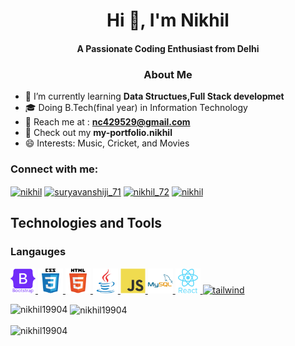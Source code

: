 <h1 align="center">Hi 👋, I'm Nikhil</h1>
<h4 align="center">A Passionate Coding Enthusiast from Delhi </h4>
<p align="left"></p>

<h3 align="center">About Me</h3>

- 🌱 I’m currently learning **Data Structues,Full Stack developmet**
- 🎓 Doing B.Tech(final year) in Information Technology
- 📧 Reach me at : **nc429529@gmail.com**
- 👩 Check out my **my-portfolio.nikhil**
- 😄 Interests: Music, Cricket, and Movies

<h3 align="left">Connect with me:</h3>
<p align="left">
<a href="https://linkedin.com/in/nikhil" target="blank"><img align="center" src="https://raw.githubusercontent.com/rahuldkjain/github-profile-readme-generator/master/src/images/icons/Social/linked-in-alt.svg" alt="nikhil" height="30" width="40" /></a>
<a href="https://instagram.com/suryavanshiji_71" target="blank"><img align="center" src="https://raw.githubusercontent.com/rahuldkjain/github-profile-readme-generator/master/src/images/icons/Social/instagram.svg" alt="suryavanshiji_71" height="30" width="40" /></a>
<a href="https://www.leetcode.com/nikhil_72" target="blank"><img align="center" src="https://raw.githubusercontent.com/rahuldkjain/github-profile-readme-generator/master/src/images/icons/Social/leet-code.svg" alt="nikhil_72" height="30" width="40" /></a>
<a href="https://auth.geeksforgeeks.org/user/nikhil" target="blank"><img align="center" src="https://raw.githubusercontent.com/rahuldkjain/github-profile-readme-generator/master/src/images/icons/Social/geeks-for-geeks.svg" alt="nikhil" height="30" width="40" /></a>
</p>

<h2 align="left">Technologies and Tools</h2>
<h3 align="left">Langauges</h3>
<p align="left"> <a href="https://getbootstrap.com" target="_blank" rel="noreferrer"> <img src="https://raw.githubusercontent.com/devicons/devicon/master/icons/bootstrap/bootstrap-plain-wordmark.svg" alt="bootstrap" width="40" height="40"/> </a> <a href="https://www.w3schools.com/css/" target="_blank" rel="noreferrer"> <img src="https://raw.githubusercontent.com/devicons/devicon/master/icons/css3/css3-original-wordmark.svg" alt="css3" width="40" height="40"/> </a> <a href="https://www.w3.org/html/" target="_blank" rel="noreferrer"> <img src="https://raw.githubusercontent.com/devicons/devicon/master/icons/html5/html5-original-wordmark.svg" alt="html5" width="40" height="40"/> </a> <a href="https://www.java.com" target="_blank" rel="noreferrer"> <img src="https://raw.githubusercontent.com/devicons/devicon/master/icons/java/java-original.svg" alt="java" width="40" height="40"/> </a> <a href="https://developer.mozilla.org/en-US/docs/Web/JavaScript" target="_blank" rel="noreferrer"> <img src="https://raw.githubusercontent.com/devicons/devicon/master/icons/javascript/javascript-original.svg" alt="javascript" width="40" height="40"/> </a> <a href="https://www.mysql.com/" target="_blank" rel="noreferrer"> <img src="https://raw.githubusercontent.com/devicons/devicon/master/icons/mysql/mysql-original-wordmark.svg" alt="mysql" width="40" height="40"/> </a> <a href="https://reactjs.org/" target="_blank" rel="noreferrer"> <img src="https://raw.githubusercontent.com/devicons/devicon/master/icons/react/react-original-wordmark.svg" alt="react" width="40" height="40"/> </a> <a href="https://tailwindcss.com/" target="_blank" rel="noreferrer"> <img src="https://www.vectorlogo.zone/logos/tailwindcss/tailwindcss-icon.svg" alt="tailwind" width="40" height="40"/> </a> </p>

<p><img align="left" src="https://github-readme-stats.vercel.app/api/top-langs?username=nikhil19904&show_icons=true&locale=en&layout=compact" alt="nikhil19904" /></p>

<p>&nbsp;<img align="center" src="https://github-readme-stats.vercel.app/api?username=nikhil19904&show_icons=true&locale=en" alt="nikhil19904" /></p>

<p><img align="center" src="https://github-readme-streak-stats.herokuapp.com/?user=nikhil19904&" alt="nikhil19904" /></p>
